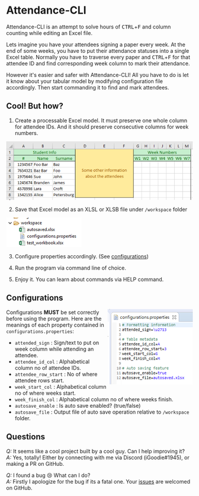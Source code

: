 # Attendance-CLI

Attendance-CLI is an attempt to solve hours of <kbd>CTRL</kbd>+<kbd>F</kbd> and column counting while editing an Excel file.

Lets imagine you have your attendees signing a paper every week. At the end of some weeks, you have to
put their attendance statuses into a single Excel table. Normally you have to traverse every paper and
<kbd>CTRL</kbd>+<kbd>F</kbd> for that attendee ID and find corresponding week column to mark their attendance.

However it's easier and safer with Attendance-CLI! All you have to do is let it know about your tabular model
by modifying configuration file accordingly. Then start commanding it to find and mark attendees.

## Cool! But how?

1. Create a processable Excel model. It must preserve one whole column for attendee IDs. 
And it should preserve consecutive columns for week numbers.

![Exemplar Processable Excel Table](readme_images/excel_table.png)

2. Save that Excel model as an XLSL or XLSB file under `/workspace` folder

![Workspace Folder's Content](readme_images/workspace_folder.png)

3. Configure properties accordingly. (See [configurations](#configurations))

4. Run the program via command line of choice.

5. Enjoy it. You can learn about commands via HELP command.


## Configurations

<img align="right" src="readme_images/configurations_content.png">

Configurations **MUST** be set correctly before using the program.
Here are the meanings of each property contained in `configurations.properties`:

- `attended_sign` : Sign/text to put on week column while attending an attendee.
- `attendee_id_col` : Alphabetical column no of attendee IDs.
- `attendee_row_start` : No of where attendee rows start.
- `week_start_col` : Alphabetical column no of where weeks start.
- `week_finish_col` : Alphabetical column no of where weeks finish.
- `autosave_enable` : Is auto save enabled? (true/false)
- `autosave_file` : Output file of auto save operation relative to `/workspace` folder.

## Questions

*Q:* It seems like a cool project built by a cool guy. Can I help improving it? <br/>
*A:* Yes, totally! Either by connecting with me via Discord (iGoodie#1945), or making a PR on GitHub.

*Q:* I found a bug :cry: What can I do? <br/>
*A:* Firstly I apologize for the bug if its a fatal one. Your [issues](https://github.com/iGoodie/Attendance-CLI/issues) are welcomed on GitHub.